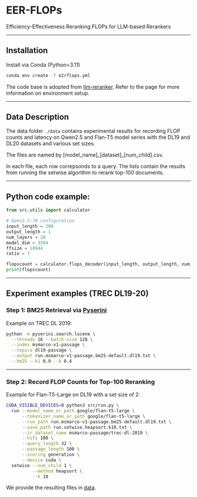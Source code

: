 # EER-FLOPs

Efficiency-Effectiveness Reranking FLOPs for LLM-based Rerankers

---
## Installation
Install via Conda (Python=3.11)
```bash
conda env create -f e2rflops.yml
```

The code base is adopted from [llm-reranker](https://github.com/ielab/llm-rankers). Refer to the page for more information on environment setup.

---

## Data Description

The data folder `./data` contains experimental results for recording FLOP counts and latency on Qwen2.5 and Flan-T5 model series with the DL19 and DL20 datasets and various set sizes.

The files are named by [model_name]\_[dataset]\_[num_child].csv.

In each file, each row correpsonds to a query. The lists contain the results from running the setwise algorithm to rerank top-100 documents.

---

## Python code example:

```Python
from src.utils import calculator

# Qwen2.5-7B configuration
input_length = 200
output_length = 1
num_layers = 28
model_dim = 3584
ffsize = 18944
ratio = 7

flopscount = calculator.flops_decoder(input_length, output_length, num_layers, model_dim, ffsize, ratio)
print(flopscount)
```
---

## Experiment examples (TREC DL19-20)
### Step 1: BM25 Retrieval via [Pyserini](https://github.com/castorini/pyserini)

Example on TREC DL 2019:
```bash
python -m pyserini.search.lucene \
  --threads 16 --batch-size 128 \
  --index msmarco-v1-passage \
  --topics dl19-passage \
  --output run.msmarco-v1-passage.bm25-default.dl19.txt \
  --bm25 --k1 0.9 --b 0.4
```

---

### Step 2: Record FLOP Counts for Top-100 Reranking

Example for Flan-T5-Large on DL19 with a set size of 2:
```bash
CUDA_VISIBLE_DEVICES=0 python3 src/run.py \
  run --model_name_or_path google/flan-t5-large \
      --tokenizer_name_or_path google/flan-t5-large \
      --run_path run.msmarco-v1-passage.bm25-default.dl19.txt \
      --save_path run.setwise.heapsort.k10.txt \
      --ir_dataset_name msmarco-passage/trec-dl-2019 \
      --hits 100 \
      --query_length 32 \
      --passage_length 100 \
      --scoring generation \
      --device cuda \
  setwise --num_child 1 \
          --method heapsort \
          --k 10
```
We provide the resulting files in [data](./data).

